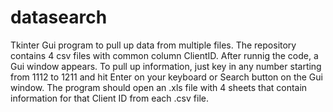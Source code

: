 # datasearch
Tkinter Gui program to pull up data from multiple files.
The repository contains 4 csv files with common column ClientID. After runnig the code, a Gui window appears.
To pull up information, just key in any number starting from 1112 to 1211 and hit Enter on your keyboard or Search button on the Gui window.
The program should open an .xls file with 4 sheets that contain information for that Client ID from each .csv file.
